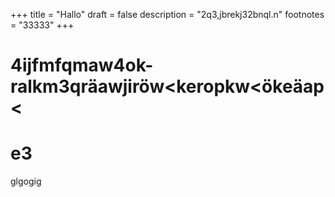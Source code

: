 +++
title = "Hallo"
draft = false
description = "2q3,jbrekj32bnql.n"
footnotes = "33333"
+++
# 4ijfmfqmaw4ok-ralkm3qräawjiröw<keropkw<ökeäap<

# e3



glgogig